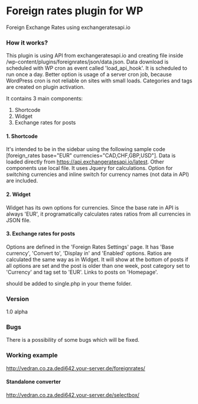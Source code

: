 # Foreign rates plugin for WP
Foreign Exchange Rates using exchangeratesapi.io

### How it works?
This plugin is using API from exchangeratesapi.io and creating file inside /wp-content/plugins/foreignrates/json/data.json. 
Data download is scheduled with WP cron as event called 'load_api_hook'. It is scheduled to run once a day. Better option is usage of a server cron job, because WordPress cron is not reliable on sites with small loads. Categories and tags are created on plugin activation.

It contains 3 main components:

1. Shortcode
2. Widget
3. Exchange rates for posts

#### 1. Shortcode

It's intended to be in the sidebar using the following sample code [foreign_rates base="EUR" currencies="CAD,CHF,GBP,USD"].
Data is loaded directly from https://api.exchangeratesapi.io/latest. Other components use local file. It uses Jquery for calculations. 
Option for switching currencies and inline switch for currency names (not data in API) are included.

#### 2. Widget
Widget has its own options for currencies. Since the base rate in API is always 'EUR', it programatically calculates rates ratios from all currencies in JSON file.

#### 3. Exchange rates for posts
Options are defined in the 'Foreign Rates Settings' page. It has 'Base currency', 'Convert to', 'Display in' and 'Enabled' options. Ratios are calculated the same way as in Widget.
It will show at the bottom of posts if all options are set and the post is older than one week, post category set to 'Currency' and tag set to 'EUR'.
Links to posts on 'Homepage'.
<?php fr_show_in_post(get_the_ID()); ?> should be added to single.php in your theme folder.

### Version
1.0 alpha

### Bugs
There is a possibility of some bugs which will be fixed.

### Working example
http://vedran.co.za.dedi642.your-server.de/foreignrates/

#### Standalone converter
http://vedran.co.za.dedi642.your-server.de/selectbox/

